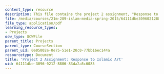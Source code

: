 ```yaml
---
content_type: resource
description: This file contains the project 2 assignment, "Response to Islamic Art."
file: /media/courses/21m-289-islam-media-spring-2015/64111dbe30960212880683da2a5c6085_MIT21M_289S15_proj2.pdf
file_type: application/pdf
learning_resource_types:
- Projects
ocw_type: OCWFile
parent_title: Projects
parent_type: CourseSection
parent_uid: 0e05002e-0e75-51e1-20c0-77bb16ec144a
resourcetype: Document
title: 'Project 2 Assignment: Response to Islamic Art'
uid: 64111dbe-3096-0212-8806-83da2a5c6085
---
```

